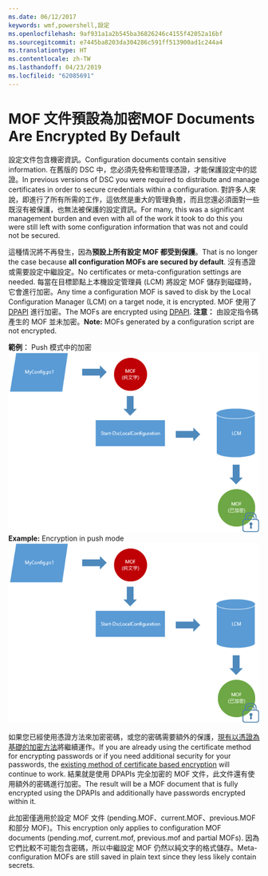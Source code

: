 ```yaml
---
ms.date: 06/12/2017
keywords: wmf,powershell,設定
ms.openlocfilehash: 9af931a1a2b545ba36826246c4155f42052a16bf
ms.sourcegitcommit: e7445ba8203da304286c591ff513900ad1c244a4
ms.translationtype: HT
ms.contentlocale: zh-TW
ms.lasthandoff: 04/23/2019
ms.locfileid: "62085691"
---
```

# <a name="mof-documents-are-encrypted-by-default"></a><span data-ttu-id="e3e25-102">MOF 文件預設為加密</span><span class="sxs-lookup"><span data-stu-id="e3e25-102">MOF Documents Are Encrypted By Default</span></span>

<span data-ttu-id="e3e25-103">設定文件包含機密資訊。</span><span class="sxs-lookup"><span data-stu-id="e3e25-103">Configuration documents contain sensitive information.</span></span> <span data-ttu-id="e3e25-104">在舊版的 DSC 中，您必須先發佈和管理憑證，才能保護設定中的認證。</span><span class="sxs-lookup"><span data-stu-id="e3e25-104">In previous versions of DSC you were required to distribute and manage certificates in order to secure credentials within a configuration.</span></span> <span data-ttu-id="e3e25-105">對許多人來說，即進行了所有所需的工作，這依然是重大的管理負擔，而且您還必須面對一些既沒有被保護，也無法被保護的設定資訊。</span><span class="sxs-lookup"><span data-stu-id="e3e25-105">For many, this was a significant management burden and even with all of the work it took to do this you were still left with some configuration information that was not and could not be secured.</span></span>

<span data-ttu-id="e3e25-106">這種情況將不再發生，因為**預設上所有設定 MOF 都受到保護**。</span><span class="sxs-lookup"><span data-stu-id="e3e25-106">That is no longer the case because **all configuration MOFs are secured by default**.</span></span> <span data-ttu-id="e3e25-107">沒有憑證或需要設定中繼設定。</span><span class="sxs-lookup"><span data-stu-id="e3e25-107">No certificates or meta-configuration settings are needed.</span></span> <span data-ttu-id="e3e25-108">每當在目標節點上本機設定管理員 (LCM) 將設定 MOF 儲存到磁碟時，它會進行加密。</span><span class="sxs-lookup"><span data-stu-id="e3e25-108">Any time a configuration MOF is saved to disk by the Local Configuration Manager (LCM) on a target node, it is encrypted.</span></span> <span data-ttu-id="e3e25-109">MOF 使用了 [DPAPI](https://msdn.microsoft.com/library/ms995355.aspx) 進行加密。</span><span class="sxs-lookup"><span data-stu-id="e3e25-109">The MOFs are encrypted using [DPAPI](https://msdn.microsoft.com/library/ms995355.aspx).</span></span> <span data-ttu-id="e3e25-110">**注意：** 由設定指令碼產生的 MOF 並未加密。</span><span class="sxs-lookup"><span data-stu-id="e3e25-110">**Note:** MOFs generated by a configuration script are not encrypted.</span></span>

<span data-ttu-id="e3e25-111">**範例︰** Push 模式中的加密 ![MOF 加密](../images/MOF_Encryption.jpg)</span><span class="sxs-lookup"><span data-stu-id="e3e25-111">**Example:** Encryption in push mode ![MOF Encryption](../images/MOF_Encryption.jpg)</span></span>

<span data-ttu-id="e3e25-112">如果您已經使用憑證方法來加密密碼，或您的密碼需要額外的保護，[現有以憑證為基礎的加密方法](https://msdn.microsoft.com/powershell/dsc/securemof)將繼續運作。</span><span class="sxs-lookup"><span data-stu-id="e3e25-112">If you are already using the certificate method for encrypting passwords or if you need additional security for your passwords, the [existing method of certificate based encryption](https://msdn.microsoft.com/powershell/dsc/securemof) will continue to work.</span></span> <span data-ttu-id="e3e25-113">結果就是使用 DPAPIs 完全加密的 MOF 文件，此文件還有使用額外的密碼進行加密。</span><span class="sxs-lookup"><span data-stu-id="e3e25-113">The result will be a MOF document that is fully encrypted using the DPAPIs and additionally have passwords encrypted within it.</span></span>

<span data-ttu-id="e3e25-114">此加密僅適用於設定 MOF 文件 (pending.MOF、current.MOF、previous.MOF 和部分 MOF)。</span><span class="sxs-lookup"><span data-stu-id="e3e25-114">This encryption only applies to configuration MOF documents (pending.mof, current.mof, previous.mof and partial MOFs).</span></span> <span data-ttu-id="e3e25-115">因為它們比較不可能包含密碼，所以中繼設定 MOF 仍然以純文字的格式儲存。</span><span class="sxs-lookup"><span data-stu-id="e3e25-115">Meta-configuration MOFs are still saved in plain text since they less likely contain secrets.</span></span>
